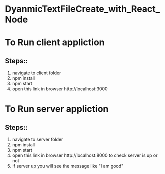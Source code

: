# DyanmicTextFileCreate_with_React_Node



 # To Run client appliction
 ## Steps::
  1. navigate to client folder
   2. npm install
   3. npm start
   4. open this link in browser  http://localhost:3000

 # To Run server appliction
 ## Steps::
   1. navigate to server folder
   2. npm install
   3. npm start
   4. open this link in browser  http://localhost:8000 to check server is up or not
   5. If server up you will see the message like "I am good"
